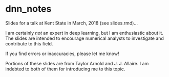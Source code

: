 # dnn_notes

Slides for a talk at Kent State in March, 2018 (see slides.rmd)...

I am certainly *not* an expert in deep learning, but I am enthusiastic about
it. The slides are intended to encourage numerical analysts to investigate
and contribute to this field.

If you find errors or inaccuracies, please let me know!


Portions of these slides are from Taylor Arnold and J. J. Allaire. I
am indebted to both of them for introducing me to this topic.
